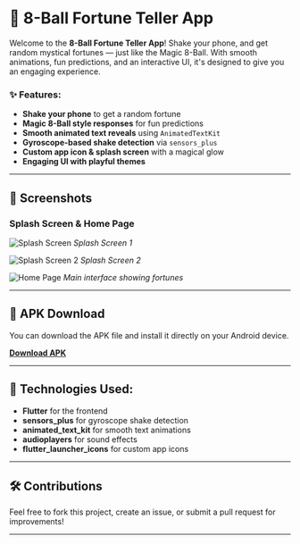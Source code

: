 # 🎱 8-Ball Fortune Teller App

Welcome to the **8-Ball Fortune Teller App**! Shake your phone, and get random mystical fortunes — just like the Magic 8-Ball. With smooth animations, fun predictions, and an interactive UI, it's designed to give you an engaging experience.

### ✨ Features:

* **Shake your phone** to get a random fortune
* **Magic 8-Ball style responses** for fun predictions
* **Smooth animated text reveals** using `AnimatedTextKit`
* **Gyroscope-based shake detection** via `sensors_plus`
* **Custom app icon & splash screen** with a magical glow
* **Engaging UI with playful themes**

---

## 📸 Screenshots

### Splash Screen & Home Page

![Splash Screen](assets/screenshots/1.png)
*Splash Screen 1*

![Splash Screen 2](assets/screenshots/2.png)
*Splash Screen 2*

![Home Page](assets/screenshots/3.png)
*Main interface showing fortunes*

---

## 🔗 APK Download

You can download the APK file and install it directly on your Android device.

**[Download APK](https://drive.google.com/file/d/1Y6vZu2YTlGcTKdvj4yekTWp5iw7Xv063/view?usp=drivesdk)**

---

## 🔧 Technologies Used:

* **Flutter** for the frontend
* **sensors\_plus** for gyroscope shake detection
* **animated\_text\_kit** for smooth text animations
* **audioplayers** for sound effects
* **flutter\_launcher\_icons** for custom app icons

---

## 🛠️ Contributions

Feel free to fork this project, create an issue, or submit a pull request for improvements!

---
